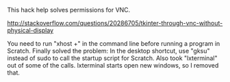 This hack help solves permissions for VNC.

http://stackoverflow.com/questions/20286705/tkinter-through-vnc-without-physical-display

You need to run "xhost +" in the command line before running a program in Scratch.
Finally solved the problem: In the desktop shortcut, use "gksu" instead of sudo to call the startup script for Scratch.
Also took "lxterminal" out of some of the calls.  lxterminal starts open new windows, so I removed that.